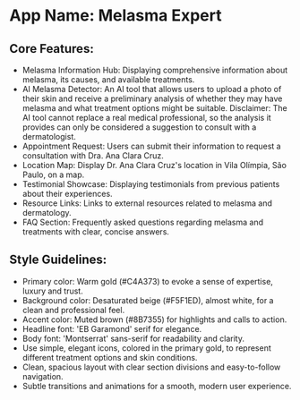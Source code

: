 # **App Name**: Melasma Expert

## Core Features:

- Melasma Information Hub: Displaying comprehensive information about melasma, its causes, and available treatments.
- AI Melasma Detector: An AI tool that allows users to upload a photo of their skin and receive a preliminary analysis of whether they may have melasma and what treatment options might be suitable. Disclaimer: The AI tool cannot replace a real medical professional, so the analysis it provides can only be considered a suggestion to consult with a dermatologist.
- Appointment Request: Users can submit their information to request a consultation with Dra. Ana Clara Cruz.
- Location Map: Display Dr. Ana Clara Cruz's location in Vila Olímpia, São Paulo, on a map.
- Testimonial Showcase: Displaying testimonials from previous patients about their experiences.
- Resource Links: Links to external resources related to melasma and dermatology.
- FAQ Section: Frequently asked questions regarding melasma and treatments with clear, concise answers.

## Style Guidelines:

- Primary color: Warm gold (#C4A373) to evoke a sense of expertise, luxury and trust.
- Background color: Desaturated beige (#F5F1ED), almost white, for a clean and professional feel.
- Accent color: Muted brown (#8B7355) for highlights and calls to action.
- Headline font: 'EB Garamond' serif for elegance.
- Body font: 'Montserrat' sans-serif for readability and clarity.
- Use simple, elegant icons, colored in the primary gold, to represent different treatment options and skin conditions.
- Clean, spacious layout with clear section divisions and easy-to-follow navigation.
- Subtle transitions and animations for a smooth, modern user experience.